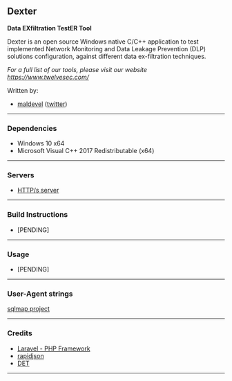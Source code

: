 ## Dexter

**Data EXfiltration TestER Tool**

Dexter is an open source Windows native C/C++ application to test implemented Network Monitoring and Data Leakage Prevention (DLP) solutions configuration, against different data ex-filtration techniques.

*For a full list of our tools, please visit our website https://www.twelvesec.com/*

Written by:

* [maldevel](https://github.com/maldevel) ([twitter](https://twitter.com/maldevel))

---

### Dependencies

* Windows 10 x64
* Microsoft Visual C++ 2017 Redistributable (x64)

---

### Servers

* [HTTP/s server](http-server/README.md)

---

### Build Instructions

* [PENDING]

---

### Usage

* [PENDING]

---

### User-Agent strings

[sqlmap project](https://github.com/sqlmapproject/sqlmap/blob/master/txt/user-agents.txt)

---

### Credits

* [Laravel - PHP Framework](https://laravel.com/)
* [rapidjson](https://github.com/Tencent/rapidjson)
* [DET](https://github.com/PaulSec/DET)

---
